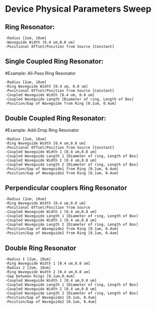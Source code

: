 # Device Physical Parameters Sweep

## Ring Resonator:

    -Radius [2um, 10um]
    -Waveguide Width [0.4 um,0.8 um]
    -Positional Offset/Position from Source [Constant]
    
## Single Coupled Ring Resonator:
#Example: All-Pass Ring Resonator

    -Radius [2um, 10um]
    -Ring Waveguide Width [0.4 um, 0.8 um]
    -Positional Offset/Position from Source [Constant]
    -Coupled Waveguide Width [0.4 um, 0.8 um]
    -Coupled Waveguide Length [Diameter of ring, Length of Box]
    -Position/Gap of Waveguide from Ring [0.1um, 0.4um]
    
## Double Coupled Ring Resonator:
#Example: Add-Drop Ring Resonator

    -Radius [2um, 10um]
    -Ring Waveguide Width [0.4 um,0.8 um]
    -Positional Offset/Position from Source [Constant]
    -Coupled Waveguide Width 1 [0.4 um,0.8 um]
    -Coupled Waveguide Length 1 [Diameter of ring, Length of Box]
    -Coupled Waveguide Width 2 [0.4 um,0.8 um]
    -Coupled Waveguide Length 2 [Diameter of ring, Length of Box]
    -Position/Gap of Waveguide1 from Ring [0.1um, 0.4um]
    -Position/Gap of Waveguide2 from Ring [0.1um, 0.4um]
    
## Perpendicular couplers Ring Resonator
    
    -Radius [2um, 10um]
    -Ring Waveguide Width [0.4 um,0.8 um]
    -Positional Offset/Position from Source
    -Coupled Waveguide Width 1 [0.4 um,0.8 um]
    -Coupled Waveguide Length 1 [Diameter of ring, Length of Box]
    -Coupled Waveguide Width 2 [0.4 um,0.8 um]
    -Coupled Waveguide Length 2 [Diameter of ring, Length of Box]
    -Position/Gap of Waveguide1 from Ring [0.1um, 0.4um]
    -Position/Gap of Waveguide2 from Ring [0.1um, 0.4um]
    
## Double Ring Resonator

    -Radius 1 [2um, 10um]
    -Ring Waveguide Width 1 [0.4 um,0.8 um]
    -Radius 2 [2um, 10um]
    -Ring Waveguide Width 2 [0.4 um,0.8 um]
    -Gap between Rings [0.1um,0.4um]
    -Coupled Waveguide Width 1 [0.4 um,0.8 um]
    -Coupled Waveguide Length 1 [Diameter of ring, Length of Box]
    -Coupled Waveguide Width 2 [0.4 um,0.8 um]
    -Coupled Waveguide Length 2 [Diameter of ring, Length of Box]
    -Position/Gap of Waveguide1 [0.1um, 0.4um]
    -Position/Gap of Waveguide2 [0.1um, 0.4um]
